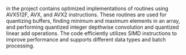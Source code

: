 in the project contains optimized implementations of routines using AVX512F, AVX, and AVX2 instructions. These routines are used for quantizing buffers, finding minimum and maximum elements in an array, and performing quantized integer depthwise convolution and quantized linear add operations. The code efficiently utilizes SIMD instructions to improve performance and supports different data types and batch processing.